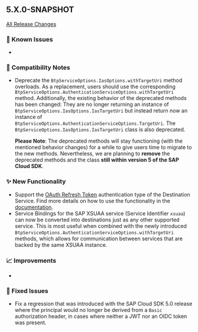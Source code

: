 ## 5.X.0-SNAPSHOT

[All Release Changes](https://github.com/SAP/cloud-sdk-java/releases)

### 🚧 Known Issues

- 

### 🔧 Compatibility Notes

- Deprecate the `BtpServiceOptions.IasOptions.withTargetUri` method overloads.
  As a replacement, users should use the corresponding `BtpServiceOptions.AuthenticationServiceOptions.withTargetUri` method.
  Additionally, the existing behavior of the deprecated methods has been changed:
  They are no longer returning an instance of `BtpServiceOptions.IasOptions.IasTargetUri` but instead return now an instance of `BtpServiceOptions.AuthenticationServiceOptions.TargetUri`.
  The `BtpServiceOptions.IasOptions.IasTargetUri` class is also deprecated.

  **Please Note**: 
  The deprecated methods will stay functioning (with the mentioned behavior changes) for a while to give users time to migrate to the new methods.
  Nevertheless, we are planning to **remove** the deprecated methods and the class **still within version 5 of the SAP Cloud SDK**.

### ✨ New Functionality

- Support the [OAuth Refresh Token](https://help.sap.com/docs/connectivity/sap-btp-connectivity-cf/oauth-refresh-token-authentication) authentication type of the Destination Service.
  Find more details on how to use the functionality in the [documentation](https://sap.github.io/cloud-sdk/docs/java/features/connectivity/btp-destination-service#about-the-destinationservice).
- Service Bindings for the SAP XSUAA service (Service Identifier `xsuaa`) can now be converted into destinations just as any other supported service.
  This is most useful when combined with the newly introduced `BtpServiceOptions.AuthenticationServiceOptions.withTargetUri` methods, which allows for communication between services that are backed by the same XSUAA instance.

### 📈 Improvements

- 

### 🐛 Fixed Issues

- Fix a regression that was introduced with the SAP Cloud SDK 5.0 release where the principal would no longer be derived from a `Basic` authorization header, in cases where neither a JWT nor an OIDC token was present.
